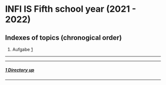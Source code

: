 # INFI IS Fifth school year (2021 - 2022)

Indexes of topics (chronogical order)
-------------------------------------

1. Aufgabe [1](./Aufgabe01/lab_report_1_kefer.pdf)

----
----

##### [1 Directory up](./../README.md)

----
